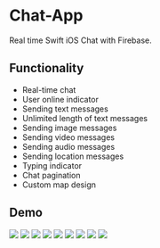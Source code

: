# Chat-App
Real time Swift iOS Chat with Firebase.
## Functionality
* Real-time chat
* User online indicator
* Sending text messages
* Unlimited length of text messages
* Sending image messages
* Sending video messages
* Sending audio messages
* Sending location messages
* Typing indicator
* Chat pagination
* Custom map design
## Demo
![](Demo/1.png)
![](Demo/2.png)
![](Demo/3.png)
![](Demo/4.png)
![](Demo/5.png)
![](Demo/6.png)
![](Demo/7.png)
![](Demo/8.png)
![](Demo/9.png)
